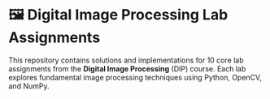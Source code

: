 # 🖼️ Digital Image Processing Lab Assignments

This repository contains solutions and implementations for 10 core lab assignments from the **Digital Image Processing** (DIP) course. Each lab explores fundamental image processing techniques using Python, OpenCV, and NumPy.
